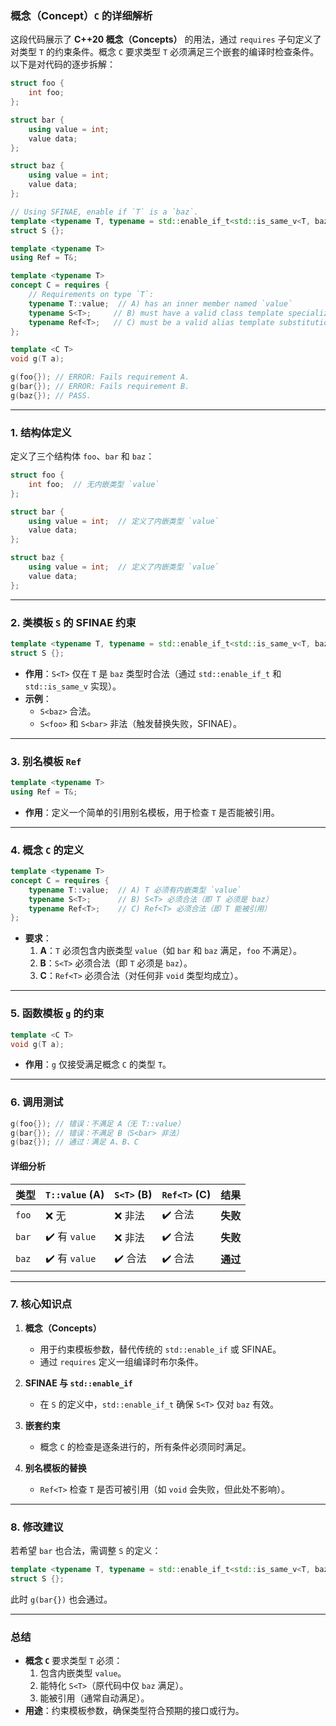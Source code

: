 ### **概念（Concept）`C` 的详细解析**

这段代码展示了 **C++20 概念（Concepts）** 的用法，通过 `requires` 子句定义了对类型 `T` 的约束条件。概念 `C` 要求类型 `T` 必须满足三个嵌套的编译时检查条件。以下是对代码的逐步拆解：

```C++
struct foo {
    int foo;
};

struct bar {
    using value = int;
    value data;
};

struct baz {
    using value = int;
    value data;
};

// Using SFINAE, enable if `T` is a `baz`.
template <typename T, typename = std::enable_if_t<std::is_same_v<T, baz>>>
struct S {};

template <typename T>
using Ref = T&;

template <typename T>
concept C = requires {
    // Requirements on type `T`:
    typename T::value;  // A) has an inner member named `value`
    typename S<T>;     // B) must have a valid class template specialization for `S`
    typename Ref<T>;   // C) must be a valid alias template substitution
};

template <C T>
void g(T a);

g(foo{}); // ERROR: Fails requirement A.
g(bar{}); // ERROR: Fails requirement B.
g(baz{}); // PASS.
```



---

### **1. 结构体定义**
定义了三个结构体 `foo`、`bar` 和 `baz`：
```cpp
struct foo {
    int foo;  // 无内嵌类型 `value`
};

struct bar {
    using value = int;  // 定义了内嵌类型 `value`
    value data;
};

struct baz {
    using value = int;  // 定义了内嵌类型 `value`
    value data;
};
```

---

### **2. 类模板 `S` 的 SFINAE 约束**
```cpp
template <typename T, typename = std::enable_if_t<std::is_same_v<T, baz>>>
struct S {};
```
- **作用**：`S<T>` 仅在 `T` 是 `baz` 类型时合法（通过 `std::enable_if_t` 和 `std::is_same_v` 实现）。
- **示例**：
  - `S<baz>` 合法。
  - `S<foo>` 和 `S<bar>` 非法（触发替换失败，SFINAE）。

---

### **3. 别名模板 `Ref`**
```cpp
template <typename T>
using Ref = T&;
```
- **作用**：定义一个简单的引用别名模板，用于检查 `T` 是否能被引用。

---

### **4. 概念 `C` 的定义**
```cpp
template <typename T>
concept C = requires {
    typename T::value;  // A) T 必须有内嵌类型 `value`
    typename S<T>;      // B) S<T> 必须合法（即 T 必须是 baz）
    typename Ref<T>;    // C) Ref<T> 必须合法（即 T 能被引用）
};
```
- **要求**：
  1. **A**：`T` 必须包含内嵌类型 `value`（如 `bar` 和 `baz` 满足，`foo` 不满足）。
  2. **B**：`S<T>` 必须合法（即 `T` 必须是 `baz`）。
  3. **C**：`Ref<T>` 必须合法（对任何非 `void` 类型均成立）。

---

### **5. 函数模板 `g` 的约束**
```cpp
template <C T>
void g(T a);
```
- **作用**：`g` 仅接受满足概念 `C` 的类型 `T`。

---

### **6. 调用测试**
```cpp
g(foo{}); // 错误：不满足 A（无 T::value）
g(bar{}); // 错误：不满足 B（S<bar> 非法）
g(baz{}); // 通过：满足 A、B、C
```

#### **详细分析**
| **类型** | **`T::value` (A)** | **`S<T>` (B)** | **`Ref<T>` (C)** | **结果** |
| -------- | ------------------ | -------------- | ---------------- | -------- |
| `foo`    | ❌ 无               | ❌ 非法         | ✔️ 合法           | **失败** |
| `bar`    | ✔️ 有 `value`       | ❌ 非法         | ✔️ 合法           | **失败** |
| `baz`    | ✔️ 有 `value`       | ✔️ 合法         | ✔️ 合法           | **通过** |

---

### **7. 核心知识点**
1. **概念（Concepts）**  
   - 用于约束模板参数，替代传统的 `std::enable_if` 或 SFINAE。
   - 通过 `requires` 定义一组编译时布尔条件。

2. **SFINAE 与 `std::enable_if`**  
   - 在 `S` 的定义中，`std::enable_if_t` 确保 `S<T>` 仅对 `baz` 有效。

3. **嵌套约束**  
   - 概念 `C` 的检查是逐条进行的，所有条件必须同时满足。

4. **别名模板的替换**  
   - `Ref<T>` 检查 `T` 是否可被引用（如 `void` 会失败，但此处不影响）。

---

### **8. 修改建议**
若希望 `bar` 也合法，需调整 `S` 的定义：
```cpp
template <typename T, typename = std::enable_if_t<std::is_same_v<T, baz> || std::is_same_v<T, bar>>>
struct S {};
```
此时 `g(bar{})` 也会通过。

---

### **总结**
- **概念 `C`** 要求类型 `T` 必须：
  1. 包含内嵌类型 `value`。
  2. 能特化 `S<T>`（原代码中仅 `baz` 满足）。
  3. 能被引用（通常自动满足）。
- **用途**：约束模板参数，确保类型符合预期的接口或行为。